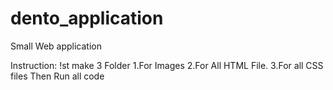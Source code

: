 # dento_application
Small Web application 

Instruction:
!st make 3 Folder
  1.For Images
  2.For All HTML File.
  3.For all CSS files 
Then Run all code 
